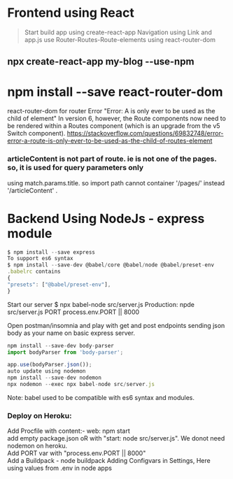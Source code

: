 # Frontend using React

> Start build app using create-react-app
> Navigation using Link and app.js use Router-Routes-Route-elements using react-router-dom

## npx create-react-app my-blog --use-npm

# npm install --save react-router-dom

react-router-dom for router
Error "Error: A <Route> is only ever to be used as the child of <Routes> element"
In version 6, however, the Route components now need to be rendered within a Routes component (which is an upgrade from the v5 Switch component).
https://stackoverflow.com/questions/69832748/error-error-a-route-is-only-ever-to-be-used-as-the-child-of-routes-element

### articleContent is not part of route. ie is not one of the pages. so, it is used for query parameters only

using match.params.title. so import path cannot container '/pages/' instead '/articleContent' .

# Backend Using NodeJs - express module

```js
$ npm install --save express
To support es6 syntax
$ npm install --save-dev @babel/core @babel/node @babel/preset-env
.babelrc contains
{
"presets": ["@babel/preset-env"],
}
```

Start our server
$ npx babel-node src/server.js
Production: npde src/server.js
PORT process.env.PORT || 8000

Open postman/insomnia and play with get and post endpoints sending
json body as your name on basic express server.

```js
npm install --save-dev body-parser
import bodyParser from 'body-parser';

app.use(bodyParser.json());
auto update using nodemon
npm install --save-dev nodemon
npx nodemon --exec npx babel-node src/server.js
```
Note: babel used to be compatible with es6 syntax and modules.
### Deploy on Heroku:

Add Procfile with content:- web: npm start    
add empty package.json oR with "start: node src/server.js". We donot need nodemon on heroku.    
Add PORT var with "process.env.PORT || 8000"   
Add a Buildpack - node buildpack
Adding Configvars in Settings, Here using values from .env in node apps
